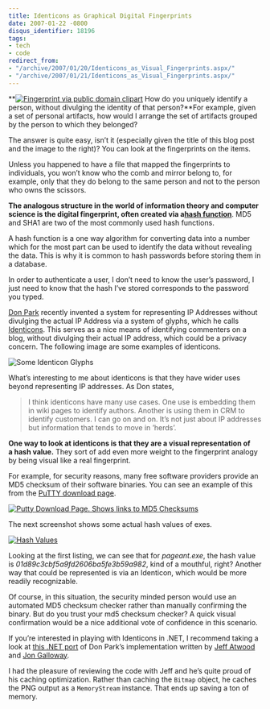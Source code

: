 ```yaml
---
title: Identicons as Graphical Digital Fingerprints
date: 2007-01-22 -0800
disqus_identifier: 18196
tags:
- tech
- code
redirect_from:
- "/archive/2007/01/20/Identicons_as_Visual_Fingerprints.aspx/"
- "/archive/2007/01/21/Identicons_as_Visual_Fingerprints.aspx/"
---
```


**[![Fingerprint via public domain
clipart](https://haacked.com/images/haacked_com/WindowsLiveWriter/IdenticonsasVisualFingerprints_CB0/fingerprint_thumb1.png)](https://haacked.com/images/haacked_com/WindowsLiveWriter/IdenticonsasVisualFingerprints_CB0/fingerprint3.png)
How do you uniquely identify a person, without divulging the identity of
that person?**For example, given a set of personal artifacts, how would
I arrange the set of artifacts grouped by the person to which they
belonged?

The answer is quite easy, isn’t it (especially given the title of this
blog post and the image to the right)? You can look at the fingerprints
on the items.

Unless you happened to have a file that mapped the fingerprints to
individuals, you won’t know who the comb and mirror belong to, for
example, only that they do belong to the same person and not to the
person who owns the scissors.

**The analogous structure in the world of information theory and
computer science is the digital fingerprint, often created via
a**[**hash
function**](http://en.wikipedia.org/wiki/Hash_function "Hash Functions on Wikipedia").
MD5 and SHA1 are two of the most commonly used hash functions.

A hash function is a one way algorithm for converting data into a number
which for the most part can be used to identify the data without
revealing the data. This is why it is common to hash passwords before
storing them in a database.

In order to authenticate a user, I don’t need to know the user’s
password, I just need to know that the hash I’ve stored corresponds to
the password you typed.

[Don
Park](http://www.docuverse.com/blog/donpark/ "Daily Habit, blog of Don Park")
recently invented a system for representing IP Addresses without
divulging the actual IP Address via a system of glyphs, which he calls
[Identicons](http://www.docuverse.com/blog/donpark/2007/01/19/identicon-explained "Identicon Explained").
This serves as a nice means of identifying commenters on a blog, without
divulging their actual IP address, which could be a privacy concern. The
following image are some examples of identicons.

![Some Identicon
Glyphs](https://haacked.com/images/haacked_com/WindowsLiveWriter/IdenticonsasVisualFingerprints_CB0/identiconsamples_thumb1.png)

What’s interesting to me about identicons is that they have wider uses
beyond representing IP addresses. As Don states,

> I think identicons have many use cases. One use is embedding them in
> wiki pages to identify authors. Another is using them in CRM to
> identify customers. I can go on and on. It’s not just about IP
> addresses but information that tends to move in ’herds’.

**One way to look at identicons is that they are a visual representation
of a hash value.** They sort of add even more weight to the fingerprint
analogy by being visual like a real fingerprint.

For example, for security reasons, many free software providers provide
an MD5 checksum of their software binaries. You can see an example of
this from the [PuTTY download
page](http://www.chiark.greenend.org.uk/~sgtatham/putty/download.html "PuTTY Download Page").

[![Putty Download Page. Shows links to MD5
Checksums](https://haacked.com/images/haacked_com/WindowsLiveWriter/IdenticonsasVisualFingerprints_CB0/image0_thumb5.png)](https://haacked.com/images/haacked_com/WindowsLiveWriter/IdenticonsasVisualFingerprints_CB0/image07.png) 

The next screenshot shows some actual hash values of exes.

[![Hash
Values](https://haacked.com/images/haacked_com/WindowsLiveWriter/IdenticonsasVisualFingerprints_CB0/image0_thumb9.png)](https://haacked.com/images/haacked_com/WindowsLiveWriter/IdenticonsasVisualFingerprints_CB0/image013.png)

Looking at the first listing, we can see that for *pageant.exe*, the
hash value is *01d89c3cbf5a9fd2606ba5fe3b59a982*, kind of a mouthful,
right? Another way that could be represented is via an Identicon, which
would be more readily recognizable.

Of course, in this situation, the security minded person would use an
automated MD5 checksum checker rather than manually confirming the
binary. But do you trust your md5 checksum checker? A quick visual
confirmation would be a nice additional vote of confidence in this
scenario.

If you’re interested in playing with Identicons in .NET, I recommend
taking a look at [this .NET
port](http://www.codinghorror.com/blog/archives/000774.html "Identicons for .NET")
of Don Park’s implementation written by [Jeff
Atwood](http://www.codinghorror.com/blog/ "Jeff Atwood’s blog, Coding Horro")
and [Jon
Galloway](http://weblogs.asp.net/jgalloway/ "Jon Galloway’s Blog").

I had the pleasure of reviewing the code with Jeff and he’s quite proud
of his caching optimization. Rather than caching the `Bitmap` object, he
caches the PNG output as a `MemoryStream` instance. That ends up saving
a ton of memory.

